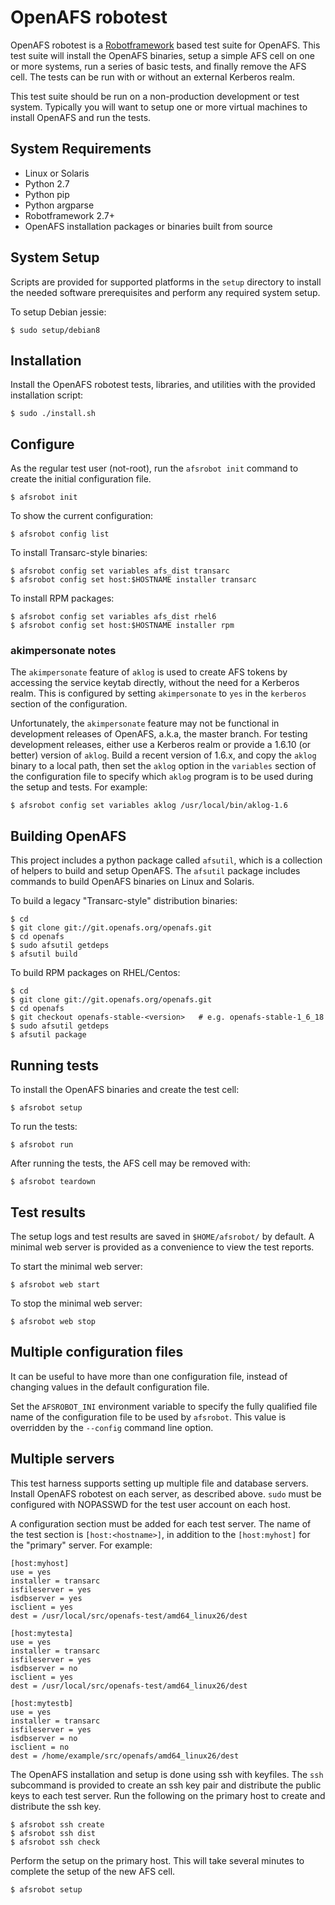 # OpenAFS robotest

OpenAFS robotest is a [Robotframework][1] based test suite for OpenAFS. This test
suite will install the OpenAFS binaries, setup a simple AFS cell on one or more
systems, run a series of basic tests, and finally remove the AFS cell.  The
tests can be run with or without an external Kerberos realm.

This test suite should be run on a non-production development or test system.
Typically you will want to setup one or more virtual machines to install
OpenAFS and run the tests.

[1]: http://robotframework.org/

## System Requirements

* Linux or Solaris
* Python 2.7
* Python pip
* Python argparse
* Robotframework 2.7+
* OpenAFS installation packages or binaries built from source

## System Setup

Scripts are provided for supported platforms in the `setup` directory to
install the needed software prerequisites and perform any required system
setup.

To setup Debian jessie:

    $ sudo setup/debian8


## Installation

Install the OpenAFS robotest tests, libraries, and utilities with the provided
installation script:

    $ sudo ./install.sh


## Configure

As the regular test user (not-root), run the `afsrobot init` command to create
the initial configuration file.

    $ afsrobot init

To show the current configuration:

    $ afsrobot config list

To install Transarc-style binaries:

    $ afsrobot config set variables afs_dist transarc
    $ afsrobot config set host:$HOSTNAME installer transarc

To install RPM packages:

    $ afsrobot config set variables afs_dist rhel6
    $ afsrobot config set host:$HOSTNAME installer rpm

### akimpersonate notes

The `akimpersonate` feature of `aklog` is used to create AFS tokens by
accessing the service keytab directly, without the need for a Kerberos realm.
This is configured by setting `akimpersonate` to `yes` in the `kerberos`
section of the configuration.

Unfortunately, the `akimpersonate` feature may not be functional in
development releases of OpenAFS, a.k.a, the master branch.  For testing
development releases, either use a Kerberos realm or provide a 1.6.10 (or
better) version of `aklog`.  Build a recent version of 1.6.x, and copy the
`aklog` binary to a local path, then set the `aklog` option in the `variables`
section of the configuration file to specify which `aklog` program is to be
used during the setup and tests. For example:

    $ afsrobot config set variables aklog /usr/local/bin/aklog-1.6

## Building OpenAFS

This project includes a python package called `afsutil`, which is a collection
of helpers to build and setup OpenAFS.  The `afsutil` package includes commands
to build OpenAFS binaries on Linux and Solaris.

To build a legacy "Transarc-style" distribution binaries:

    $ cd
    $ git clone git://git.openafs.org/openafs.git
    $ cd openafs
    $ sudo afsutil getdeps
    $ afsutil build

To build RPM packages on RHEL/Centos:

    $ cd
    $ git clone git://git.openafs.org/openafs.git
    $ cd openafs
    $ git checkout openafs-stable-<version>   # e.g. openafs-stable-1_6_18
    $ sudo afsutil getdeps
    $ afsutil package

## Running tests

To install the OpenAFS binaries and create the test cell:

    $ afsrobot setup

To run the tests:

    $ afsrobot run

After running the tests, the AFS cell may be removed with:

    $ afsrobot teardown

## Test results

The setup logs and test results are saved in `$HOME/afsrobot/` by
default.  A minimal web server is provided as a convenience to view the test
reports.

To start the minimal web server:

    $ afsrobot web start

To stop the minimal web server:

    $ afsrobot web stop

## Multiple configuration files

It can be useful to have more than one configuration file, instead of changing
values in the default configuration file.

Set the `AFSROBOT_INI` environment variable to specify the fully qualified
file name of the configuration file to be used by `afsrobot`.  This value
is overridden by the `--config` command line option.

## Multiple servers

This test harness supports setting up multiple file and database servers.
Install OpenAFS robotest on each server, as described above.  `sudo` must be
configured with NOPASSWD for the test user account on each host.

A configuration section must be added for each test server. The name of the
test section is `[host:<hostname>]`, in addition to the `[host:myhost]` for
the "primary" server.  For example:

    [host:myhost]
    use = yes
    installer = transarc
    isfileserver = yes
    isdbserver = yes
    isclient = yes
    dest = /usr/local/src/openafs-test/amd64_linux26/dest

    [host:mytesta]
    use = yes
    installer = transarc
    isfileserver = yes
    isdbserver = no
    isclient = yes
    dest = /usr/local/src/openafs-test/amd64_linux26/dest

    [host:mytestb]
    use = yes
    installer = transarc
    isfileserver = yes
    isdbserver = no
    isclient = no
    dest = /home/example/src/openafs/amd64_linux26/dest

The OpenAFS installation and setup is done using ssh with keyfiles. The
`ssh` subcommand is provided to create an ssh key pair and distribute
the public keys to each test server.  Run the following on the primary host to
create and distribute the ssh key.

    $ afsrobot ssh create
    $ afsrobot ssh dist
    $ afsrobot ssh check

Perform the setup on the primary host. This will take several minutes to
complete the setup of the new AFS cell.

    $ afsrobot setup

